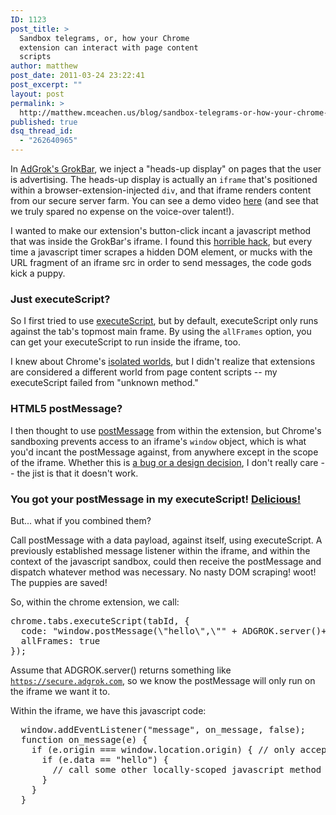 ```yaml
---
ID: 1123
post_title: >
  Sandbox telegrams, or, how your Chrome
  extension can interact with page content
  scripts
author: matthew
post_date: 2011-03-24 23:22:41
post_excerpt: ""
layout: post
permalink: >
  http://matthew.mceachen.us/blog/sandbox-telegrams-or-how-your-chrome-extension-can-interact-with-page-content-scripts-1123.html
published: true
dsq_thread_id:
  - "262640965"
---
```

In <a href="http://adgrok.com">AdGrok's GrokBar</a>, we inject a "heads-up display" on pages that the user is advertising. The heads-up display is actually an <code>iframe</code> that's positioned within a browser-extension-injected <code>div</code>, and that iframe renders content from our secure server farm. You can see a demo video <a href="http://adgrok.com/features#see">here</a> (and see that we truly spared no expense on the voice-over talent!).

I wanted to make our extension's button-click incant a javascript method that was inside the GrokBar's iframe. I found this <a href="http://code.google.com/chrome/extensions/content_scripts.html#host-page-communication">horrible hack</a>, but every time a javascript timer scrapes a hidden DOM element, or mucks with the URL fragment of an iframe src in order to send messages, the code gods kick a puppy. 

<!--more-->

<h3>Just executeScript?</h3>

So I first tried to use <a href="http://code.google.com/chrome/extensions/tabs.html#method-executeScript">executeScript</a>, but by default, executeScript only runs against the tab's topmost main frame. By using the <code>allFrames</code> option, you can get your executeScript to run inside the iframe, too.

I knew about Chrome's <a href="http://code.google.com/chrome/extensions/content_scripts.html#videos">isolated worlds</a>, but I didn't realize that extensions are considered a different world from page content scripts -- my executeScript failed from "unknown method."

<h3>HTML5 postMessage?</h3>

I then thought to use <a href="https://developer.mozilla.org/en/DOM/window.postMessage">postMessage</a> from within the extension, but Chrome's sandboxing prevents access to an iframe's <code>window</code> object, which is what you'd incant the postMessage against, from anywhere except in the scope of the iframe. Whether this is <a href="http://stackoverflow.com/questions/4073057/why-cant-my-chrome-extension-use-html5-postmessage-to-communicate-with-a-frame-i">a bug or a design decision</a>, I don't really care -- the jist is that it doesn't work.

<h3>You got your postMessage in my executeScript! <a href="http://www.youtube.com/watch?v=DJLDF6qZUX0/">Delicious!</a></h3>

But... what if you combined them? 

Call postMessage with a data payload, against itself, using executeScript. A previously established message listener within the iframe, and within the context of the javascript sandbox, could then receive the postMessage and dispatch whatever method was necessary. No nasty DOM scraping! woot! The puppies are saved!

So, within the chrome extension, we call:

<pre lang="javascript">
chrome.tabs.executeScript(tabId, {
  code: "window.postMessage(\"hello\",\"" + ADGROK.server()+ "\")",
  allFrames: true
});</pre>

Assume that ADGROK.server() returns something like <code>https://secure.adgrok.com</code>, so we know the postMessage will only run on the iframe we want it to.

Within the iframe, we have this javascript code:

<pre lang="javascript">
  window.addEventListener("message", on_message, false);
  function on_message(e) {
    if (e.origin === window.location.origin) { // only accept local messages
      if (e.data == "hello") {
        // call some other locally-scoped javascript method here...
      }
    }
  }
</pre>
